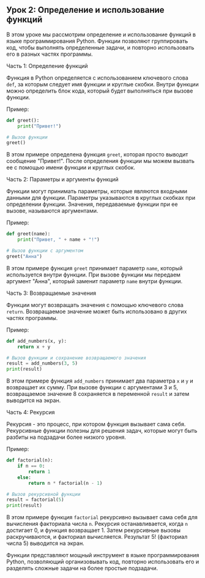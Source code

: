 ## Урок 2: Определение и использование функций

В этом уроке мы рассмотрим определение и использование функций в языке программирования Python. Функции позволяют группировать код, чтобы выполнять определенные задачи, и повторно использовать его в разных частях программы.

Часть 1: Определение функций

Функция в Python определяется с использованием ключевого слова `def`, за которым следует имя функции и круглые скобки. Внутри функции можно определить блок кода, который будет выполняться при вызове функции.

Пример:

```python
def greet():
    print("Привет!")

# Вызов функции
greet()
```

В этом примере определена функция `greet`, которая просто выводит сообщение "Привет!". После определения функции мы можем вызвать ее с помощью имени функции и круглых скобок.

Часть 2: Параметры и аргументы функций

Функции могут принимать параметры, которые являются входными данными для функции. Параметры указываются в круглых скобках при определении функции. Значения, передаваемые функции при ее вызове, называются аргументами.

Пример:

```python
def greet(name):
    print("Привет, " + name + "!")

# Вызов функции с аргументом
greet("Анна")
```

В этом примере функция `greet` принимает параметр `name`, который используется внутри функции. При вызове функции мы передаем аргумент "Анна", который заменит параметр `name` внутри функции.

Часть 3: Возвращаемые значения

Функции могут возвращать значения с помощью ключевого слова `return`. Возвращаемое значение может быть использовано в других частях программы.

Пример:

```python
def add_numbers(x, y):
    return x + y

# Вызов функции и сохранение возвращаемого значения
result = add_numbers(3, 5)
print(result)
```

В этом примере функция `add_numbers` принимает два параметра `x` и `y` и возвращает их сумму. При вызове функции с аргументами 3 и 5, возвращаемое значение 8 сохраняется в переменной `result` и затем выводится на экран.

Часть 4: Рекурсия

Рекурсия - это процесс, при котором функция вызывает сама себя. Рекурсивные функции полезны для решения задач, которые могут быть разбиты на подзадачи более низкого уровня.

Пример:

```python
def factorial(n):
    if n == 0:
        return 1
    else:
        return n * factorial(n - 1)

# Вызов рекурсивной функции
result = factorial(5)
print(result)
```

В этом примере функция `factorial` рекурсивно вызывает сама себя для вычисления факториала числа `n`. Рекурсия останавливается, когда `n` достигает 0, и функция возвращает 1. Затем рекурсивные вызовы раскручиваются, и факториал вычисляется. Результат 5! (факториал числа 5) выводится на экран.

Функции представляют мощный инструмент в языке программирования Python, позволяющий организовывать код, повторно использовать его и разделять сложные задачи на более простые подзадачи.
